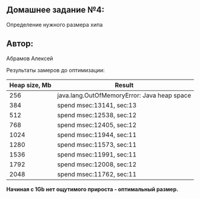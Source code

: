 ## Домашнее задание №4:
Определение нужного размера хипа
## Автор:
Абрамов Алексей

Результаты замеров до оптимизации:

| Heap size, Mb | Result                                      |
|---------------|---------------------------------------------|
| 256           | java.lang.OutOfMemoryError: Java heap space |
| 384           | spend msec:13141, sec:13                    |
| 512           | spend msec:12538, sec:12                    |
| 768           | spend msec:12405, sec:12                    |
| 1024          | spend msec:11944, sec:11                    |
| 1280          | spend msec:11573, sec:11                    |
| 1536          | spend msec:11991, sec:11                    |
| 1792          | spend msec:12008, sec:12                    |
| 2048          | spend msec:11762, sec:11                    |

**Начиная с 1Gb нет ощутимого прироста - оптимальный размер.**